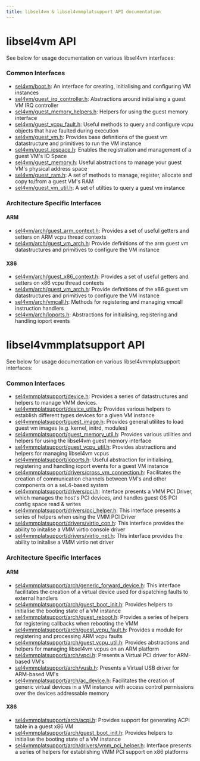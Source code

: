 ```yaml
---
title: libsel4vm & libsel4vmmplatsupport API documentation
---
```


# libsel4vm API

See below for usage documentation on various libsel4vm interfaces:

### Common Interfaces
* [sel4vm/boot.h](api/libsel4vm_boot): An interface for creating, initialising and configuring VM instances
* [sel4vm/guest_irq_controller.h](api/libsel4vm_guest_irq_controller): Abstractions around initialising a guest VM IRQ controller
* [sel4vm/guest_memory_helpers.h](api/libsel4vm_guest_memory_helpers): Helpers for using the guest memory interface
* [sel4vm/guest_vcpu_fault.h](api/libsel4vm_guest_vcpu_fault): Useful methods to query and configure vcpu objects that have faulted during execution
* [sel4vm/guest_vm.h](api/libsel4vm_guest_vm): Provides base definitions of the guest vm datastructure and primitives to run the VM instance
* [sel4vm/guest_iospace.h](api/libsel4vm_guest_iospace):  Enables the registration and management of a guest VM's IO Space
* [sel4vm/guest_memory.h](api/libsel4vm_guest_memory): Useful abstractions to manage your guest VM's physical address space
* [sel4vm/guest_ram.h](api/libsel4vm_guest_ram): A set of methods to manage, register, allocate and copy to/from a guest VM's RAM
* [sel4vm/guest_vm_util.h](api/libsel4vm_guest_vm_util): A set of utilties to query a guest vm instance

### Architecture Specific Interfaces

#### ARM
* [sel4vm/arch/guest_arm_context.h](api/libsel4vm_guest_arm_context): Provides a set of useful getters and setters on ARM vcpu thread contexts
* [sel4vm/arch/guest_vm_arch.h](api/libsel4vm_arm_guest_vm): Provide definitions of the arm guest vm datastructures and primitives to configure the VM instance

#### X86
* [sel4vm/arch/guest_x86_context.h](api/libsel4vm_guest_x86_context): Provides a set of useful getters and setters on x86 vcpu thread contexts
* [sel4vm/arch/guest_vm_arch.h](api/libsel4vm_x86_guest_vm): Provide definitions of the x86 guest vm datastructures and primitives to configure the VM instance
* [sel4vm/arch/vmcall.h](api/libsel4vm_x86_vmcall): Methods for registering and managing vmcall instruction handlers
* [sel4vm/arch/ioports.h](api/libsel4vm_x86_ioports): Abstractions for initialising, registering and handling ioport events

# libsel4vmmplatsupport API

See below for usage documentation on various libsel4vmmplatsupport interfaces:

### Common Interfaces
* [sel4vmmplatsupport/device.h](api/libsel4vmmplatsupport_device): Provides a series of datastructures and helpers to manage VMM devices.
* [sel4vmmplatsupport/device_utils.h](api/libsel4vmmplatsupport_device_utils): Provides various helpers to establish different types devices for a given VM instance
* [sel4vmmplatsupport/guest_image.h](api/libsel4vmmplatsupport_guest_image): Provides general utilites to load guest vm images (e.g. kernel, initrd, modules)
* [sel4vmmplatsupport/guest_memory_util.h](api/libsel4vmmplatsupport_guest_memory_util): Provides various utilities and helpers for using the libsel4vm guest memory interface
* [sel4vmmplatsupport/guest_vcpu_util.h](api/libsel4vmmplatsupport_guest_vcpu_util): Provides abstractions and helpers for managing libsel4vm vcpus
* [sel4vmmplatsupport/ioports.h](api/libsel4vmmplatsupport_ioports): Useful abstraction for initialising, registering and handling ioport events for a guest VM instance
* [sel4vmmplatsupport/drivers/cross_vm_connection.h](api/libsel4vmmplatsupport_cross_vm_connection): Facilitates the creation of communication channels between VM's and other components on a seL4-based system
* [sel4vmmplatsupport/drivers/pci.h](api/libsel4vmmplatsupport_pci): Interface presents a VMM PCI Driver, which manages the host's PCI devices, and handles guest OS PCI config space read & writes
* [sel4vmmplatsupport/drivers/pci_helper.h](api/libsel4vmmplatsupport_pci_helper): This interface presents a series of helpers when using the VMM PCI Driver
* [sel4vmmplatsupport/drivers/virtio_con.h](api/libsel4vmmplatsupport_virtio_con): This interface provides the ability to initalise a VMM virtio console driver
* [sel4vmmplatsupport/drivers/virtio_net.h](api/libsel4vmmplatsupport_virtio_net): This interface provides the ability to initalise a VMM virtio net driver

### Architecture Specific Interfaces

#### ARM
* [sel4vmmplatsupport/arch/generic_forward_device.h](api/libsel4vmmplatsupport_arm_generic_forward_device): This interface facilitates the creation of a virtual device used for dispatching faults to external handlers
* [sel4vmmplatsupport/arch/guest_boot_init.h](api/libsel4vmmplatsupport_arm_guest_boot_init): Provides helpers to initialise the booting state of a VM instance
* [sel4vmmplatsupport/arch/guest_reboot,h](api/libsel4vmmplatsupport_arm_guest_reboot): Provides a series of helpers for registering callbacks when rebooting the VMM
* [sel4vmmplatsupport/arch/guest_vcpu_fault.h](api/libsel4vmmplatsupport_arm_guest_vcpu_fault): Provides a module for registering and processing ARM vcpu faults
* [sel4vmmplatsupport/arch/guest_vcpu_util.h](api/libsel4vmmplatsupport_arm_guest_vcpu_util): Provides abstractions and helpers for managing libsel4vm vcpus on an ARM platform
* [sel4vmmplatsupport/arch/vpci.h](api/libsel4vmmplatsupport_arm_vpci): Presents a Virtual PCI driver for ARM-based VM's
* [sel4vmmplatsupport/arch/vusb.h](api/libsel4vmmplatsupport_arm_vusb): Presents a Virtual USB driver for ARM-based VM's
* [sel4vmmplatsupport/arch/ac_device.h](api/libsel4vmmplatsupport_arm_ac_device): Facilitates the creation of generic virtual devices in a VM instance with access control permissions over the devices addressable memory

#### X86
* [sel4vmmplatsupport/arch/acpi.h](api/libsel4vmmplatsupport_x86_acpi): Provides support for generating ACPI table in a guest x86 VM
* [sel4vmmplatsupport/arch/guest_boot_init.h](api/libsel4vmmplatsupport_x86_guest_boot_init): Provides helpers to initialise the booting state of a VM instance
* [sel4vmmplatsupport/arch/drivers/vmm_pci_helper.h](api/libsel4vmmplatsupport_x86_vmm_pci_helper): Interface presents a series of helpers for establishing VMM PCI support on x86 platforms
